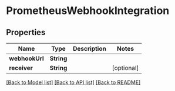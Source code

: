 # PrometheusWebhookIntegration

## Properties
Name | Type | Description | Notes
------------ | ------------- | ------------- | -------------
**webhookUrl** | **String** |  | 
**receiver** | **String** |  | [optional] 

[[Back to Model list]](../README.md#documentation-for-models) [[Back to API list]](../README.md#documentation-for-api-endpoints) [[Back to README]](../README.md)


